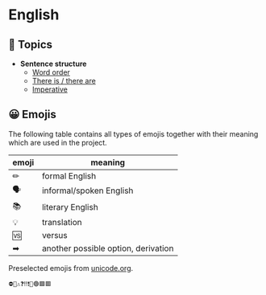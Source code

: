 # English

## 📂 Topics

- **Sentence structure**
  - [Word order](topics/word-order.md)
  - [There is / there are](topics/there-is-there-are.md)
  - [Imperative](topics/imperative.md)

## 😀 Emojis

The following table contains all types of emojis together with their meaning which are used in the project.

| emoji | meaning                             |
|-------|-------------------------------------|
| ✏     | formal English                      |
| 🗣    | informal/spoken English             |
| 📚    | literary English                    |
| 💡    | translation                         |
| 🆚    | versus                              |
| ➡     | another possible option, derivation |

Preselected emojis from [unicode.org](https://unicode.org/emoji/charts/full-emoji-list.html).

```
⛔🚫⚠❓‼❗🔴🟢🟩🟥
```
